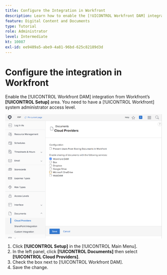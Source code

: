 ```yaml
---
title: Configure the Integration in Workfront
description: Learn how to enable the [!UICONTROL Workfront DAM] integration at the system administrator access level.
feature: Digital Content and Documents
type: Tutorial
role: Administrator
level: Intermediate
kt: 10087
exl-id: ee9489a5-abe9-4a81-96bd-625c82189d3d
---
```

# Configure the integration in Workfront

Enable the [!UICONTROL Workfront DAM] integration from Workfront’s **[!UICONTROL Setup]** area. You need to have a [!UICONTROL Workfront] system administrator access level.

![A screenshot of the [!UICONTROL Cloud Providers] configuration page](assets/01-configure-the-integration-in-workfront.png)

1. Click **[!UICONTROL Setup]** in the [!UICONTROL Main Menu].
1. In the left panel, click **[!UICONTROL Documents]** then select **[!UICONTROL Cloud Providers]**.
1. Check the box next to [!UICONTROL Workfront DAM].
1. Save the change.

<!--
Learn more graphic and documentation article link, below
* Enabling Workfront DAM
 -->
